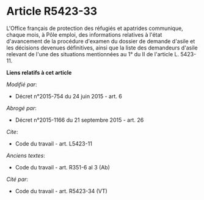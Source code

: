 # Article R5423-33

L'Office français de protection des réfugiés et apatrides communique, chaque mois, à Pôle emploi, des informations relatives
à l'état d'avancement de la procédure d'examen du dossier de demande d'asile et les décisions devenues définitives, ainsi que
la liste des demandeurs d'asile relevant de l'une des situations mentionnées au 1° du II de l'article L. 5423-11.

**Liens relatifs à cet article**

_Modifié par_:

  - Décret n°2015-754 du 24 juin 2015 - art. 6

_Abrogé par_:

  - Décret n°2015-1166 du 21 septembre 2015 - art. 26

_Cite_:

  - Code du travail - art. L5423-11

_Anciens textes_:

  - Code du travail - art. R351-6 al 3 (Ab)

_Cité par_:

  - Code du travail - art. R5423-34 (VT)
